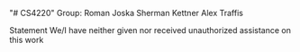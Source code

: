 "# CS4220" 
Group:
Roman Joska
Sherman Kettner
Alex Traffis

Statement
We/I have neither given nor received unauthorized assistance on this work
